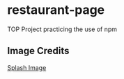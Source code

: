 # restaurant-page
TOP Project practicing the use of npm

## Image Credits

[Splash Image](https://unsplash.com/photos/RKw6ffnbYEs)
